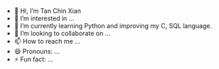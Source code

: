 - 👋 Hi, I’m Tan Chin Xian
- 👀 I’m interested in ...
- 🌱 I’m currently learning Python and improving my C, SQL language.
- 💞️ I’m looking to collaborate on ...
- 📫 How to reach me ...
- 😄 Pronouns: ...
- ⚡ Fun fact: ...

<!---
tan-cx/tan-cx is a ✨ special ✨ repository because its `README.md` (this file) appears on your GitHub profile.
You can click the Preview link to take a look at your changes.
--->
